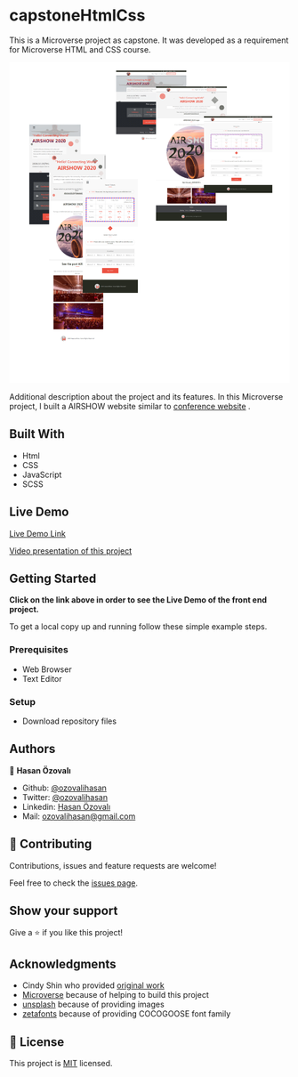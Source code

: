 # capstoneHtmlCss


This is a Microverse project as capstone. It was developed as a requirement for Microverse HTML and CSS course.

![screenshot](./images/app_screenshot.svg)

Additional description about the project and its features.
In this Microverse project, I built a AIRSHOW website similar to [ conference website](https://www.behance.net/gallery/29845175/CC-Global-Summit-2015) . 

## Built With

- Html
- CSS
- JavaScript 
- SCSS   

## Live Demo

[Live Demo Link](https://rawcdn.githack.com/ozovalihasan/capstoneHtmlCss/04343d51a476e886d7e50db51c393cdbfcbdc8be/index.html)

[Video presentation of this project ](https://www.loom.com/share/c14c68609a3c4800830e9c5ada36201b)

## Getting Started

**Click on the link above in order to see the Live Demo of the front end project.**

To get a local copy up and running follow these simple example steps.

### Prerequisites

- Web Browser
- Text Editor

### Setup

- Download repository files

## Authors

👤 **Hasan Özovalı**

- Github: [@ozovalihasan](https://github.com/ozovalihasan)
- Twitter: [@ozovalihasan](https://twitter.com/ozovalihasan)
- Linkedin: [Hasan Özovalı](https://www.linkedin.com/in/hasan-ozovali/)
- Mail: [ozovalihasan@gmail.com](ozovalihasan@gmail.com)

## 🤝 Contributing

Contributions, issues and feature requests are welcome!

Feel free to check the [issues page](issues/).

## Show your support

Give a ⭐️ if you like this project!

## Acknowledgments

- Cindy Shin who provided [ original work](https://www.behance.net/gallery/29845175/CC-Global-Summit-2015)
- [Microverse](https://www.microverse.org/) because of helping to build this project
- [unsplash](https://unsplash.com/) because of providing images
- [zetafonts](http://www.zetafonts.com/cocogoose) because of providing COCOGOOSE font family

## 📝 License

This project is [MIT](lic.url) licensed.
